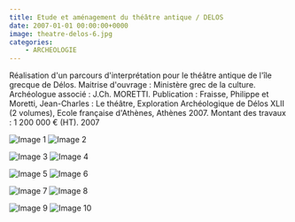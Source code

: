 ```yaml
---
title: Etude et aménagement du théâtre antique / DELOS
date: 2007-01-01 00:00:00+0000
image: theatre-delos-6.jpg
categories:
    - ARCHEOLOGIE
---
```


Réalisation d'un parcours d'interprétation pour le théâtre
            antique de l'île grecque de Délos.
            Maitrise d'ouvrage : Ministère grec de la culture.
            Archéologue associé : J.Ch. MORETTI.
            Publication : Fraisse, Philippe et Moretti, Jean-Charles : Le théâtre,
            Exploration Archéologique de Délos XLII (2 volumes), Ecole française
            d'Athènes, Athènes 2007.
            Montant des travaux : 1 200 000 € (HT).
            2007

![Image 1](theatre-delos-6.jpg) ![Image 2](theatre-delos-2.jpg)

![Image 3](theatre-delos-3.jpg) ![Image 4](theatre-delos-1.jpg)

![Image 5](image002.jpg) ![Image 6](image003.jpg)

![Image 7](image001.jpg) ![Image 8](image002_0.jpg)

![Image 9](image001_0.jpg) ![Image 10](theatre-delos-4_0.jpg)

